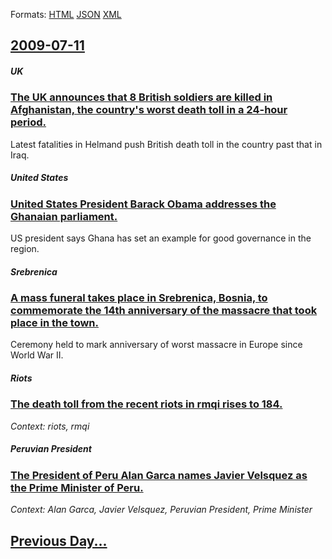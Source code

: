 
Formats: [HTML](2009/07/11/index.html)  [JSON](2009/07/11/index.json)  [XML](2009/07/11/index.xml)  

## [2009-07-11](/news/2009/07/11/index.md)

##### UK
### [ The UK announces that 8 British soldiers are killed in Afghanistan, the country's worst death toll in a 24-hour period. ](/news/2009/07/11/the-uk-announces-that-8-british-soldiers-are-killed-in-afghanistan-the-country-s-worst-death-toll-in-a-24-hour-period.md)
Latest fatalities in Helmand push British death toll in the country past that in Iraq.

##### United States
### [ United States President Barack Obama addresses the Ghanaian parliament. ](/news/2009/07/11/united-states-president-barack-obama-addresses-the-ghanaian-parliament.md)
US president says Ghana has set an example for good governance in the region.

##### Srebrenica
### [ A mass funeral takes place in Srebrenica, Bosnia, to commemorate the 14th anniversary of the massacre that took place in the town. ](/news/2009/07/11/a-mass-funeral-takes-place-in-srebrenica-bosnia-to-commemorate-the-14th-anniversary-of-the-massacre-that-took-place-in-the-town.md)
Ceremony held to mark anniversary of worst massacre in Europe since World War II.

##### Riots
### [ The death toll from the recent riots in rmqi rises to 184. ](/news/2009/07/11/the-death-toll-from-the-recent-riots-in-urumqi-rises-to-184.md)
_Context: riots, rmqi_

##### Peruvian President
### [ The President of Peru Alan Garca names Javier Velsquez as the Prime Minister of Peru. ](/news/2009/07/11/the-president-of-peru-alan-garcia-names-javier-velasquez-as-the-prime-minister-of-peru.md)
_Context: Alan Garca, Javier Velsquez, Peruvian President, Prime Minister_

## [Previous Day...](/news/2009/07/10/index.md)

